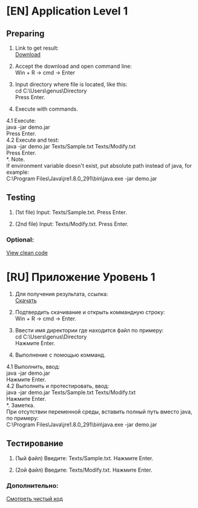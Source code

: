 # [EN] Application Level 1
## Preparing

1. Link to get result:  
[Download](https://github.com/Alexxx180/Genus/raw/main/Result/demo.jar)

2. Accept the download and open command line:  
Win + R -> cmd -> Enter

3. Input directory where file is located, like this:  
cd C:\Users\genus\Directory  
Press Enter.

4. Execute with commands.  
  
4.1 Execute:  
java -jar demo.jar  
Press Enter.  
4.2 Execute and test:  
java -jar demo.jar Texts/Sample.txt Texts/Modify.txt  
Press Enter.  
*. Note.  
If environment variable doesn't exist, put absolute path instead of java, for example:  
C:\Program Files\Java\jre1.8.0_291\bin\java.exe -jar demo.jar

## Testing

1. (1st file) Input: Texts/Sample.txt. Press Enter.

2. (2nd file) Input: Texts/Modify.txt. Press Enter.

### Optional:  
[View clean code](https://github.com/Alexxx180/Genus/blob/main/demo/src/main/java/com/example/demo/DemoApplication.java)

# [RU] Приложение Уровень 1

1. Для получения результата, ссылка:  
[Скачать](https://github.com/Alexxx180/Genus/raw/main/Result/demo.jar)

2. Подтвердить скачивание и открыть коммандную строку:  
Win + R -> cmd -> Enter.

3. Ввести имя директории где находится файл по примеру:  
cd C:\Users\genus\Directory  
Нажмите Enter.

4. Выполнение с помощью комманд.  
  
4.1 Выполнить, ввод:  
java -jar demo.jar  
Нажмите Enter.  
4.2 Выполнить и протестировать, ввод:  
java -jar demo.jar Texts/Sample.txt Texts/Modify.txt  
Нажмите Enter.  
*. Заметка.  
При отсутствии переменной среды, вставить полный путь вместо java, по примеру:  
C:\Program Files\Java\jre1.8.0_291\bin\java.exe -jar demo.jar

## Тестирование

1. (1ый файл) Введите: Texts/Sample.txt. Нажмите Enter.

2. (2ой файл) Введите: Texts/Modify.txt. Нажмите Enter.

### Дополнительно:  
[Смотреть чистый код](https://github.com/Alexxx180/Genus/blob/main/maven/demo/src/main/java/com/example/demo/DemoApplication.java) 